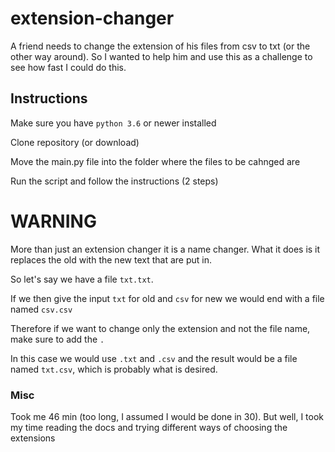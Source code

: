 # extension-changer
A friend needs to change the extension of his files from csv to txt (or the other way around). So I wanted to help him and use this as a challenge to see how fast I could do this. 

## Instructions
Make sure you have `python 3.6` or newer installed

Clone repository (or download)

Move the main.py file into the folder where the files to be cahnged are

Run the script and follow the instructions (2 steps)

# WARNING
More than just an extension changer it is a name changer. What it does is it replaces the old with the new text that are put in. 

So let's say we have a file `txt.txt`. 

If we then give the input `txt` for old and `csv` for new we would end with a file named `csv.csv`

Therefore if we want to change only the extension and not the file name, make sure to add the `.`

In this case we would use `.txt` and `.csv` and the result would be a file named `txt.csv`, which is probably what is desired. 
### Misc
Took me 46 min (too long, I assumed I would be done in 30). But well, I took my time reading the docs and trying different ways of choosing the extensions